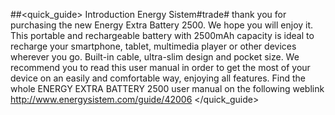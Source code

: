 ##<quick_guide> Introduction
Energy Sistem#trade# thank you for purchasing the new Energy Extra Battery 2500. We hope you will enjoy it. This portable and rechargeable battery with 2500mAh capacity is ideal to recharge your smartphone, tablet, multimedia player or other devices wherever you go. Built-in cable, ultra-slim design and pocket size. We recommend you to read this user manual in order to get the most of your device on an easily and comfortable way, enjoying all features. Find the whole ENERGY EXTRA BATTERY 2500 user manual on the following weblink http://www.energysistem.com/guide/42006
</quick_guide>
